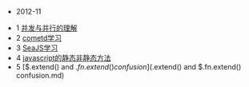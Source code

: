 * 2012-11
 - 1 [并发与并行的理解](concurrency&parallelism.md)
 - 2 [cometd学习](cometd.md)
 - 3 [SeaJS学习](seajs_learning.md)
 - 4 [javascript的静态非静态方法](js_methods.md)
 - 5 [$.extend() and $.fn.extend() confusion]($.extend() and $.fn.extend() confusion.md)